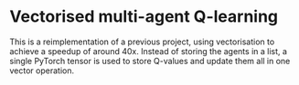 # Vectorised multi-agent Q-learning

This is a reimplementation of a previous project, using vectorisation to achieve a speedup of around 40x.
Instead of storing the agents in a list, a single PyTorch tensor is used to store Q-values and update them
all in one vector operation.